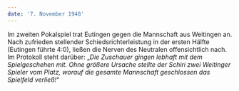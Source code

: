 ```yaml
---
date: '7. November 1948'
---
```


Im zweiten Pokalspiel trat Eutingen gegen die Mannschaft aus Weitingen an. Nach zufrieden stellender Schiedsrichterleistung in der ersten Hälfte (Eutingen führte 4:0), ließen die Nerven des Neutralen offensichtlich nach. Im Protokoll steht darüber: „_Die Zuschauer gingen lebhaft mit dem Spielgeschehen mit. Ohne größere Ursache stellte der Schiri zwei Weitinger Spieler vom Platz, worauf die gesamte Mannschaft geschlossen das Spielfeld verließ!_“

